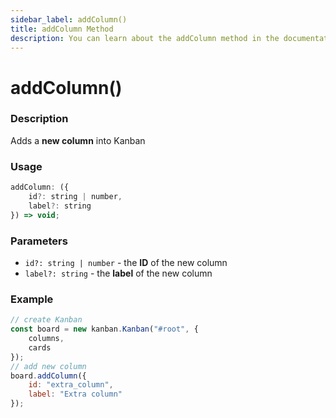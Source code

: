 ```yaml
---
sidebar_label: addColumn()
title: addColumn Method
description: You can learn about the addColumn method in the documentation of the DHTMLX JavaScript Kanban library. Browse developer guides and API reference, try out code examples and live demos, and download a free 30-day evaluation version of DHTMLX Kanban.
---
```


# addColumn()

### Description

Adds a **new column** into Kanban

### Usage

```js
addColumn: ({
	id?: string | number,
	label?: string
}) => void;
```

### Parameters

- `id?: string | number` -  the **ID** of the new column
- `label?: string` - the **label** of the new column

### Example

```jsx {7-10}
// create Kanban
const board = new kanban.Kanban("#root", {
	columns,
	cards
});
// add new column
board.addColumn({
	id: "extra_column",
	label: "Extra column"
});
```
